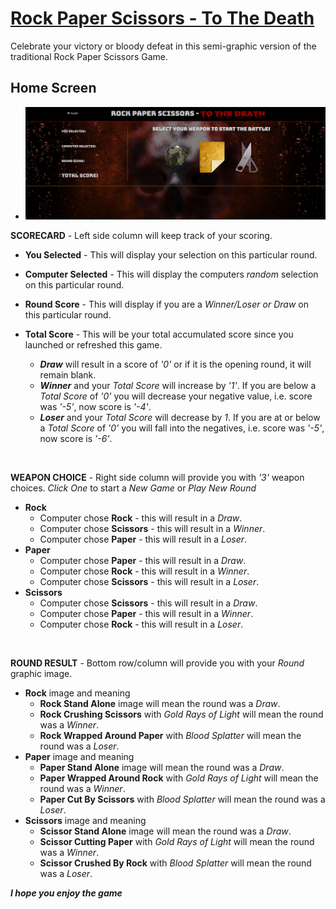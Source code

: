 # [Rock Paper Scissors - To The Death](https://bradwayne.github.io/R-P-S-Game)

Celebrate your victory or bloody defeat in this semi-graphic version of the traditional Rock Paper Scissors Game.

## Home Screen

* ![alt text](/assets/screenshots/home_screen.png)

**SCORECARD** - Left side column will keep track of your scoring.
    
* **You Selected** - This will display your selection on this particular round.

* **Computer Selected** - This will display the computers *random* selection on this particular round.

* **Round Score** - This will display if you are a *Winner/Loser or Draw* on this particular round.

* **Total Score** - This will be your total accumulated score since you launched or refreshed this game.
    * **_Draw_** will result in a score of *'0'* or if it is the opening round, it will remain blank.
    * **_Winner_** and your *Total Score* will increase by *'1'*. If you are below a *Total Score* of *'0'* you will decrease your negative value, i.e. score was *'-5'*, now score is *'-4'*.
    * **_Loser_** and your *Total Score* will decrease by *1*. If you are at or below a *Total Score* of *'0'* you will fall into the negatives, i.e. score was *'-5'*, now score is *'-6'*.
<br>

**WEAPON CHOICE** - Right side column will provide you with *'3'* weapon choices. *Click One* to start a *New Game* or *Play New Round*
* **Rock**
    * Computer chose **Rock** - this will result in a *Draw*.
    * Computer chose **Scissors** - this will result in a *Winner*.
    * Computer chose **Paper** - this will result in a *Loser*.
* **Paper**
    * Computer chose **Paper** - this will result in a *Draw*.
    * Computer chose **Rock** - this will result in a *Winner*.
    * Computer chose **Scissors** - this will result in a *Loser*.
* **Scissors**
    * Computer chose **Scissors** - this will result in a *Draw*.
    * Computer chose **Paper** - this will result in a *Winner*.
    * Computer chose **Rock** - this will result in a *Loser*.
<br>

**ROUND RESULT** - Bottom row/column will provide you with your *Round* graphic image.
* **Rock** image and meaning
    * **Rock Stand Alone** image will mean the round was a *Draw*.
    * **Rock Crushing Scissors** with *Gold Rays of Light* will mean the round was a *Winner*.
    * **Rock Wrapped Around Paper** with *Blood Splatter* will mean the round was a *Loser*.
* **Paper** image and meaning
    * **Paper Stand Alone** image will mean the round was a *Draw*.
    * **Paper Wrapped Around Rock** with *Gold Rays of Light* will mean the round was a *Winner*.
    * **Paper Cut By Scissors** with *Blood Splatter* will mean the round was a *Loser*.
* **Scissors** image and meaning
    * **Scissor Stand Alone** image will mean the round was a *Draw*.
    * **Scissor Cutting Paper** with *Gold Rays of Light* will mean the round was a *Winner*.
    * **Scissor Crushed By Rock** with *Blood Splatter* will mean the round was a *Loser*.

**_I hope you enjoy the game_**





